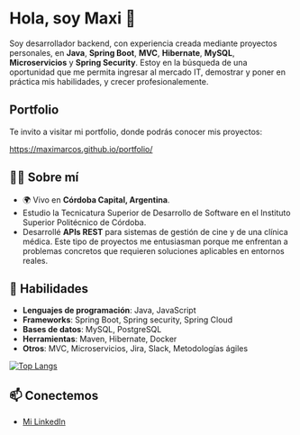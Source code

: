 # Hola, soy Maxi 👋

Soy desarrollador backend, con experiencia creada mediante proyectos personales, en **Java**, **Spring Boot**, **MVC**, **Hibernate**, **MySQL**, **Microservicios** y **Spring Security**.
Estoy en la búsqueda de una oportunidad que me permita ingresar al mercado IT, demostrar y poner en práctica mis habilidades, y crecer profesionalemente.

## Portfolio
Te invito a visitar mi portfolio, donde podrás conocer mis proyectos:

https://maximarcos.github.io/portfolio/

## 🧑‍💻 Sobre mí
- 🌍 Vivo en **Córdoba Capital, Argentina**.
- Estudio la Tecnicatura Superior de Desarrollo de Software en el Instituto Superior Politécnico de Córdoba.
- Desarrollé **APIs REST** para sistemas de gestión de cine y de una clínica médica. Este tipo de proyectos me entusiasman porque me enfrentan a problemas concretos que requieren soluciones aplicables en entornos reales.
  
## 🚀 Habilidades
- **Lenguajes de programación**: Java, JavaScript
- **Frameworks**: Spring Boot, Spring security, Spring Cloud
- **Bases de datos**: MySQL, PostgreSQL
- **Herramientas**: Maven, Hibernate, Docker
- **Otros**: MVC, Microservicios, Jira, Slack, Metodologías ágiles


[![Top Langs](https://github-readme-stats.vercel.app/api/top-langs/?username=maximarcos&langs_count=5&layout=compact&hide=html)](https://github.com/tuwus)

## 📫 Conectemos
- [Mi LinkedIn](https://www.linkedin.com/in/maximiliano-abel-marcos)
